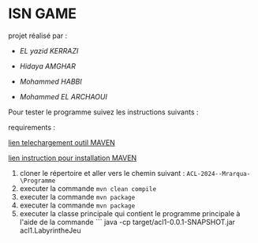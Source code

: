 # ISN GAME

projet réalisé par : 

* *EL yazid KERRAZI*

* *Hidaya AMGHAR*

* *Mohammed HABBI*

* *Mohammed EL ARCHAOUI*


Pour tester le programme suivez les instructions suivants :

requirements :

[lien telechargement outil MAVEN](https://maven.apache.org/download.cgi)

[lien instruction pour installation MAVEN](https://maven.apache.org/install.html)

1) cloner le répertoire et aller vers le chemin suivant : ```ACL-2024--Mrarqua-\Programme```
2) executer la commande ``` mvn clean compile ```
3) executer la commande ``` mvn package ```
4) executer la commande ``` mvn package ```
5) executer la classe principale qui contient le programme principale à l'aide de la commande ``` java -cp target/acl1-0.0.1-SNAPSHOT.jar acl1.LabyrintheJeu
 ```
